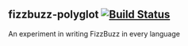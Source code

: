 ## fizzbuzz-polyglot [![Build Status](https://travis-ci.org/jdan/fizzbuzz-polyglot.svg?branch=main)](https://travis-ci.org/jdan/fizzbuzz-polyglot)

An experiment in writing FizzBuzz in every language
